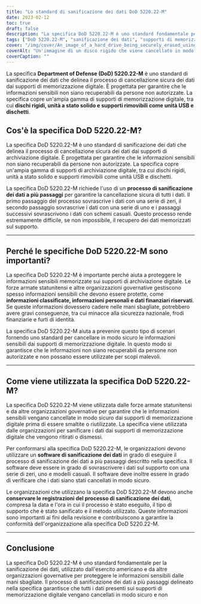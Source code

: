 ```yaml
---
title: "Lo standard di sanificazione dei dati DoD 5220.22-M"
date: 2023-02-12
toc: true
draft: false
description: "La specifica DoD 5220.22-M è uno standard fondamentale per la cancellazione sicura di informazioni sensibili dai supporti di memorizzazione digitale, ampiamente utilizzato dalle forze armate e dalle organizzazioni governative statunitensi."
tags: ["DoD 5220.22-M", "sanificazione dei dati", "supporti di memorizzazione digitale", "Militari statunitensi", "organizzazioni governative", "informazioni sensibili", "sicurezza", "data erasure", "processo multi-pass", "Metodo ECE"]
cover: "/img/cover/An_image_of_a_hard_drive_being_securely_erased_using_data.png"
coverAlt: "Un'immagine di un disco rigido che viene cancellato in modo sicuro utilizzando un software di sanificazione dei dati, con un lucchetto o uno scudo che simboleggia la sicurezza in primo piano."
coverCaption: ""
---
```


La specifica **Department of Defense (DoD) 5220.22-M** è uno standard di sanificazione dei dati che delinea il processo di cancellazione sicura dei dati dai supporti di memorizzazione digitale. È progettata per garantire che le informazioni sensibili non siano recuperabili da persone non autorizzate. La specifica copre un'ampia gamma di supporti di memorizzazione digitale, tra cui **dischi rigidi, unità a stato solido e supporti rimovibili come unità USB e dischetti**.

## Cos'è la specifica DoD 5220.22-M?

La specifica DoD 5220.22-M è uno standard di sanificazione dei dati che delinea il processo di cancellazione sicura dei dati dai supporti di archiviazione digitale. È progettata per garantire che le informazioni sensibili non siano recuperabili da persone non autorizzate. La specifica copre un'ampia gamma di supporti di archiviazione digitale, tra cui dischi rigidi, unità a stato solido e supporti rimovibili come unità USB e dischetti.

La specifica DoD 5220.22-M richiede l'uso di un **processo di sanificazione dei dati a più passaggi** per garantire la cancellazione sicura di tutti i dati. Il primo passaggio del processo sovrascrive i dati con una serie di zeri, il secondo passaggio sovrascrive i dati con una serie di uno e i passaggi successivi sovrascrivono i dati con schemi casuali. Questo processo rende estremamente difficile, se non impossibile, il recupero dei dati memorizzati sul supporto.

______

## Perché le specifiche DoD 5220.22-M sono importanti?

La specifica DoD 5220.22-M è importante perché aiuta a proteggere le informazioni sensibili memorizzate sui supporti di archiviazione digitale. Le forze armate statunitensi e altre organizzazioni governative gestiscono spesso informazioni sensibili che devono essere protette, come **informazioni classificate, informazioni personali e dati finanziari riservati**. Se queste informazioni dovessero cadere nelle mani sbagliate, potrebbero avere gravi conseguenze, tra cui minacce alla sicurezza nazionale, frodi finanziarie e furti di identità.

La specifica DoD 5220.22-M aiuta a prevenire questo tipo di scenari fornendo uno standard per cancellare in modo sicuro le informazioni sensibili dai supporti di memorizzazione digitale. In questo modo si garantisce che le informazioni non siano recuperabili da persone non autorizzate e non possano essere utilizzate per scopi malevoli.

______

## Come viene utilizzata la specifica DoD 5220.22-M?

La specifica DoD 5220.22-M viene utilizzata dalle forze armate statunitensi e da altre organizzazioni governative per garantire che le informazioni sensibili vengano cancellate in modo sicuro dai supporti di memorizzazione digitale prima di essere smaltite o riutilizzate. La specifica viene utilizzata dalle organizzazioni per sanificare i dati dai supporti di memorizzazione digitale che vengono ritirati o dismessi.

Per conformarsi alla specifica DoD 5220.22-M, le organizzazioni devono utilizzare un **software di sanificazione dei dati** in grado di eseguire il processo di sanificazione dei dati a più passaggi descritto nella specifica. Il software deve essere in grado di sovrascrivere i dati sul supporto con una serie di zeri, uno e modelli casuali. Il software deve inoltre essere in grado di verificare che i dati siano stati cancellati in modo sicuro.

Le organizzazioni che utilizzano la specifica DoD 5220.22-M devono anche **conservare le registrazioni del processo di sanificazione dei dati**, compresa la data e l'ora in cui il processo è stato eseguito, il tipo di supporto che è stato sanificato e il metodo utilizzato. Queste informazioni sono importanti ai fini della revisione e contribuiscono a garantire la conformità dell'organizzazione alla specifica DoD 5220.22-M.

______

## Conclusione

La specifica DoD 5220.22-M è uno standard fondamentale per la sanificazione dei dati, utilizzato dall'esercito americano e da altre organizzazioni governative per proteggere le informazioni sensibili dalle mani sbagliate. Il processo di sanificazione dei dati a più passaggi delineato nella specifica garantisce che tutti i dati presenti sui supporti di memorizzazione digitale vengano cancellati in modo sicuro e non
